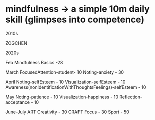 # mindfulness -> a simple 10m daily skill (glimpses into competence)
2010s

ZOGCHEN 


2020s

Feb
Mindfulness Basics -28

March
FocusedAttention-student- 10 
Noting-anxiety          - 30

April
Noting-selfEsteem - 10
Visualization-selfEsteem - 10
Awareness(nonIdentificationWithThoughtsFeelings)-selfEsteem - 10

May
Noting-patience  - 10 
Visualization-happiness - 10
Reflection-acceptance - 10

June-July
ART
Creativity -  30
CRAFT
Focus - 30
Sport - 50




